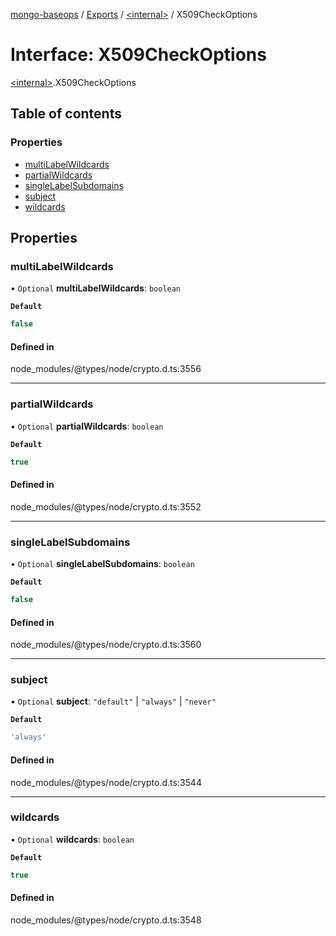 [mongo-baseops](../README.md) / [Exports](../modules.md) / [\<internal\>](../modules/internal_.md) / X509CheckOptions

# Interface: X509CheckOptions

[\<internal\>](../modules/internal_.md).X509CheckOptions

## Table of contents

### Properties

- [multiLabelWildcards](internal_.X509CheckOptions.md#multilabelwildcards)
- [partialWildcards](internal_.X509CheckOptions.md#partialwildcards)
- [singleLabelSubdomains](internal_.X509CheckOptions.md#singlelabelsubdomains)
- [subject](internal_.X509CheckOptions.md#subject)
- [wildcards](internal_.X509CheckOptions.md#wildcards)

## Properties

### multiLabelWildcards

• `Optional` **multiLabelWildcards**: `boolean`

**`Default`**

```ts
false
```

#### Defined in

node_modules/@types/node/crypto.d.ts:3556

___

### partialWildcards

• `Optional` **partialWildcards**: `boolean`

**`Default`**

```ts
true
```

#### Defined in

node_modules/@types/node/crypto.d.ts:3552

___

### singleLabelSubdomains

• `Optional` **singleLabelSubdomains**: `boolean`

**`Default`**

```ts
false
```

#### Defined in

node_modules/@types/node/crypto.d.ts:3560

___

### subject

• `Optional` **subject**: ``"default"`` \| ``"always"`` \| ``"never"``

**`Default`**

```ts
'always'
```

#### Defined in

node_modules/@types/node/crypto.d.ts:3544

___

### wildcards

• `Optional` **wildcards**: `boolean`

**`Default`**

```ts
true
```

#### Defined in

node_modules/@types/node/crypto.d.ts:3548
